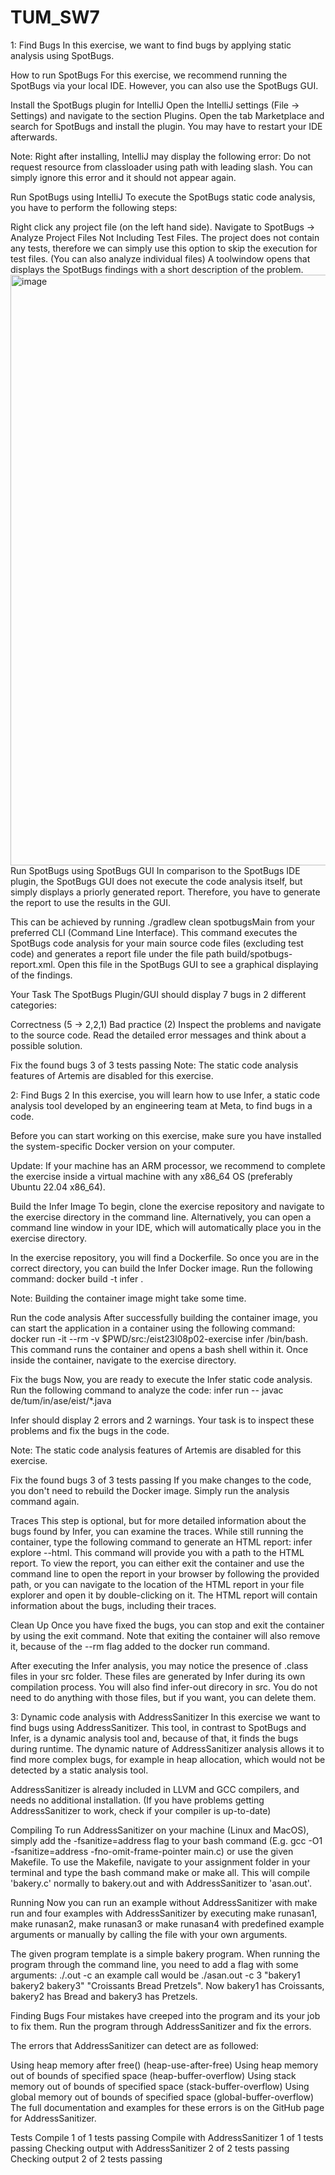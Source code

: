 # TUM_SW7
1:
Find Bugs
In this exercise, we want to find bugs by applying static analysis using SpotBugs.

How to run SpotBugs
For this exercise, we recommend running the SpotBugs via your local IDE. However, you can also use the SpotBugs GUI.

Install the SpotBugs plugin for IntelliJ
Open the IntelliJ settings (File -> Settings) and navigate to the section Plugins. Open the tab Marketplace and search for SpotBugs and install the plugin. You may have to restart your IDE afterwards.

Note: Right after installing, IntelliJ may display the following error: Do not request resource from classloader using path with leading slash. You can simply ignore this error and it should not appear again.

Run SpotBugs using IntelliJ
To execute the SpotBugs static code analysis, you have to perform the following steps:

Right click any project file (on the left hand side).
Navigate to SpotBugs -> Analyze Project Files Not Including Test Files. The project does not contain any tests, therefore we can simply use this option to skip the execution for test files. (You can also analyze individual files)
A toolwindow opens that displays the SpotBugs findings with a short description of the problem.
<img width="945" alt="image" src="https://github.com/tstren1223/TUM_SW7/assets/64294878/1b9d844c-c19c-4c2f-9b08-e252937736b3">
Run SpotBugs using SpotBugs GUI
In comparison to the SpotBugs IDE plugin, the SpotBugs GUI does not execute the code analysis itself, but simply displays a priorly generated report. Therefore, you have to generate the report to use the results in the GUI.

This can be achieved by running ./gradlew clean spotbugsMain from your preferred CLI (Command Line Interface). This command executes the SpotBugs code analysis for your main source code files (excluding test code) and generates a report file under the file path build/spotbugs-report.xml. Open this file in the SpotBugs GUI to see a graphical displaying of the findings.

Your Task
The SpotBugs Plugin/GUI should display 7 bugs in 2 different categories:

Correctness (5 -> 2,2,1)
Bad practice (2)
Inspect the problems and navigate to the source code. Read the detailed error messages and think about a possible solution.

 Fix the found bugs 3 of 3 tests passing
Note: The static code analysis features of Artemis are disabled for this exercise.

2:
Find Bugs 2
In this exercise, you will learn how to use Infer, a static code analysis tool developed by an engineering team at Meta, to find bugs in a code.

Before you can start working on this exercise, make sure you have installed the system-specific Docker version on your computer.

Update: If your machine has an ARM processor, we recommend to complete the exercise inside a virtual machine with any x86_64 OS (preferably Ubuntu 22.04 x86_64).

Build the Infer Image
To begin, clone the exercise repository and navigate to the exercise directory in the command line. Alternatively, you can open a command line window in your IDE, which will automatically place you in the exercise directory.

In the exercise repository, you will find a Dockerfile. So once you are in the correct directory, you can build the Infer Docker image. Run the following command: docker build -t infer .

Note: Building the container image might take some time.

Run the code analysis
After successfully building the container image, you can start the application in a container using the following command: docker run -it --rm -v $PWD/src:/eist23l08p02-exercise infer /bin/bash. This command runs the container and opens a bash shell within it. Once inside the container, navigate to the exercise directory.

Fix the bugs
Now, you are ready to execute the Infer static code analysis. Run the following command to analyze the code: infer run -- javac de/tum/in/ase/eist/*.java

Infer should display 2 errors and 2 warnings. Your task is to inspect these problems and fix the bugs in the code.

Note: The static code analysis features of Artemis are disabled for this exercise.

 Fix the found bugs 3 of 3 tests passing
If you make changes to the code, you don't need to rebuild the Docker image. Simply run the analysis command again.

Traces
This step is optional, but for more detailed information about the bugs found by Infer, you can examine the traces. While still running the container, type the following command to generate an HTML report: infer explore --html. This command will provide you with a path to the HTML report. To view the report, you can either exit the container and use the command line to open the report in your browser by following the provided path, or you can navigate to the location of the HTML report in your file explorer and open it by double-clicking on it. The HTML report will contain information about the bugs, including their traces.

Clean Up
Once you have fixed the bugs, you can stop and exit the container by using the exit command. Note that exiting the container will also remove it, because of the --rm flag added to the docker run command.

After executing the Infer analysis, you may notice the presence of .class files in your src folder. These files are generated by Infer during its own compilation process. You will also find infer-out direcory in src. You do not need to do anything with those files, but if you want, you can delete them.

3:
Dynamic code analysis with AddressSanitizer
In this exercise we want to find bugs using AddressSanitizer. This tool, in contrast to SpotBugs and Infer, is a dynamic analysis tool and, because of that, it finds the bugs during runtime. The dynamic nature of AddressSanitizer analysis allows it to find more complex bugs, for example in heap allocation, which would not be detected by a static analysis tool.

AddressSanitizer is already included in LLVM and GCC compilers, and needs no additional installation. (If you have problems getting AddressSanitizer to work, check if your compiler is up-to-date)

Compiling
To run AddressSanitizer on your machine (Linux and MacOS), simply add the -fsanitize=address flag to your bash command (E.g. gcc -O1 -fsanitize=address -fno-omit-frame-pointer main.c) or use the given Makefile. To use the Makefile, navigate to your assignment folder in your terminal and type the bash command make or make all. This will compile 'bakery.c' normally to bakery.out and with AddressSanitizer to 'asan.out'.

Running
Now you can run an example without AddressSanitizer with make run and four examples with AddressSanitizer by executing make runasan1, make runasan2, make runasan3 or make runasan4 with predefined example arguments or manually by calling the file with your own arguments.

The given program template is a simple bakery program. When running the program through the command line, you need to add a flag with some arguments: ./<filename>.out -c <count of bakeries> <bakery names separated by a single space> <pastries for each bakery separated by a single space> an example call would be ./asan.out -c 3 "bakery1 bakery2 bakery3" "Croissants Bread Pretzels". Now bakery1 has Croissants, bakery2 has Bread and bakery3 has Pretzels.

Finding Bugs
Four mistakes have creeped into the program and its your job to fix them. Run the program through AddressSanitizer and fix the errors.

The errors that AddressSanitizer can detect are as followed:

Using heap memory after free() (heap-use-after-free)
Using heap memory out of bounds of specified space (heap-buffer-overflow)
Using stack memory out of bounds of specified space (stack-buffer-overflow)
Using global memory out of bounds of specified space (global-buffer-overflow)
The full documentation and examples for these errors is on the GitHub page for AddressSanitizer.

Tests
 Compile 1 of 1 tests passing
 Compile with AddressSanitizer 1 of 1 tests passing
 Checking output with AddressSanitizer 2 of 2 tests passing
 Checking output 2 of 2 tests passing
